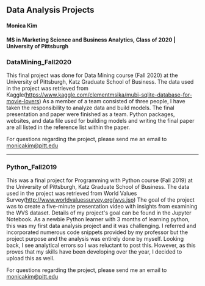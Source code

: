 ## Data Analysis Projects
#### Monica Kim
#### MS in Marketing Science and Business Analytics, Class of 2020 | University of Pittsburgh

### DataMining_Fall2020
This final project was done for Data Mining course (Fall 2020) at the University of Pittsburgh, Katz Graduate School of Business.
The data used in the project was retrieved from Kaggle(https://www.kaggle.com/clementmsika/mubi-sqlite-database-for-movie-lovers)
As a member of a team consisted of three people, I have taken the responsibility to analyze data and build models. The final presentation and paper were finished as a team. Python packages, websites, and data file used for building models and writing the final paper are all listed in the reference list within the paper.

For questions regarding the project, please send me an email to monicakim@pitt.edu


--------
### Python_Fall2019
This was a final project for Programming with Python course (Fall 2019) at the University of Pittsburgh, Katz Graduate School of Business.
The data used in the project was retrieved from World Values Survey(http://www.worldvaluessurvey.org/wvs.jsp)
The goal of the project was to create a five-minute presentation video with insights from examining the WVS dataset. Details of my project's goal can be found in the Jupyter Notebook. 
As a newbie Python learner with 3 months of learning python, this was my first data analysis project and it was challenging. I referred and incorporated numerous code snippets provided by my professor but the project purpose and the analysis was entirely done by myself.
Looking back, I see analytical errors so I was reluctant to post this. However, as this proves that my skills have been developing over the year, I decided to upload this as well.

For questions regarding the project, please send me an email to monicakim@pitt.edu
